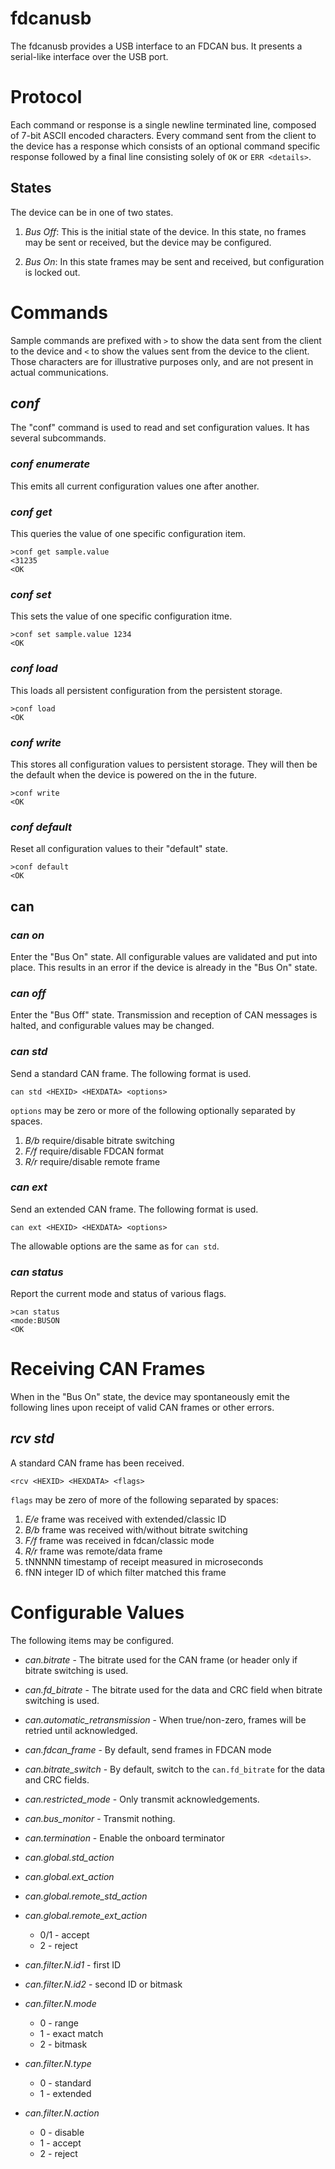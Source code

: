 # fdcanusb #

The fdcanusb provides a USB interface to an FDCAN bus.  It presents a serial-like interface over the USB port.

# Protocol #

Each command or response is a single newline terminated line, composed
of 7-bit ASCII encoded characters.  Every command sent from the client
to the device has a response which consists of an optional command
specific response followed by a final line consisting solely of `OK` or
`ERR <details>`.

## States ##

The device can be in one of two states.

1. *Bus Off*: This is the initial state of the device.  In this state,
no frames may be sent or received, but the device may be configured.

2. *Bus On*: In this state frames may be sent and received, but
configuration is locked out.

# Commands #

Sample commands are prefixed with `>` to show the data sent from the
client to the device and `<` to show the values sent from the device
to the client.  Those characters are for illustrative purposes only,
and are not present in actual communications.

## *conf* ##

The "conf" command is used to read and set configuration values.  It
has several subcommands.

### *conf enumerate* ###

This emits all current configuration values one after another.

### *conf get* ###

This queries the value of one specific configuration item.

```
>conf get sample.value
<31235
<OK
```

### *conf set* ###

This sets the value of one specific configuration itme.

```
>conf set sample.value 1234
<OK
```

### *conf load* ###

This loads all persistent configuration from the persistent storage.

```
>conf load
<OK
```

### *conf write* ###

This stores all configuration values to persistent storage.  They will
then be the default when the device is powered on the in the future.

```
>conf write
<OK
```

### *conf default* ###

Reset all configuration values to their "default" state.

```
>conf default
<OK
```

## can ##

### *can on* ###

Enter the "Bus On" state.  All configurable values are validated and
put into place.  This results in an error if the device is already in
the "Bus On" state.

### *can off* ###

Enter the "Bus Off" state.  Transmission and reception of CAN messages
is halted, and configurable values may be changed.

### *can std* ###

Send a standard CAN frame.  The following format is used.

`can std <HEXID> <HEXDATA> <options>`

`options` may be zero or more of the following optionally separated by
spaces.

1. *B/b* require/disable bitrate switching
2. *F/f* require/disable FDCAN format
3. *R/r* require/disable remote frame


### *can ext* ###

Send an extended CAN frame.  The following format is used.

`can ext <HEXID> <HEXDATA> <options>`

The allowable options are the same as for `can std`.

### *can status* ###

Report the current mode and status of various flags.

```
>can status
<mode:BUSON
<OK
```

# Receiving CAN Frames #

When in the "Bus On" state, the device may spontaneously emit the
following lines upon receipt of valid CAN frames or other errors.

## *rcv std* ##

A standard CAN frame has been received.

```
<rcv <HEXID> <HEXDATA> <flags>
```

`flags` may be zero of more of the following separated by spaces:

1. *E/e* frame was received with extended/classic ID
1. *B/b* frame was received with/without bitrate switching
2. *F/f* frame was received in fdcan/classic mode
3. *R/r* frame was remote/data frame
4. tNNNNN timestamp of receipt measured in microseconds
5. fNN integer ID of which filter matched this frame

# Configurable Values #

The following items may be configured.

* *can.bitrate* - The bitrate used for the CAN frame (or header only
  if bitrate switching is used.
* *can.fd_bitrate* - The bitrate used for the data and CRC field when
  bitrate switching is used.
* *can.automatic_retransmission* - When true/non-zero, frames will be
  retried until acknowledged.
* *can.fdcan_frame* - By default, send frames in FDCAN mode
* *can.bitrate_switch* - By default, switch to the `can.fd_bitrate`
  for the data and CRC fields.
* *can.restricted_mode* - Only transmit acknowledgements.
* *can.bus_monitor* - Transmit nothing.
* *can.termination* - Enable the onboard terminator

* *can.global.std_action*
* *can.global.ext_action*
* *can.global.remote_std_action*
* *can.global.remote_ext_action*
  * 0/1 - accept
  * 2 - reject

* *can.filter.N.id1* - first ID
* *can.filter.N.id2* - second ID or bitmask
* *can.filter.N.mode*
  * 0 - range
  * 1 - exact match
  * 2 - bitmask
* *can.filter.N.type*
  * 0 - standard
  * 1 - extended
* *can.filter.N.action*
  * 0 - disable
  * 1 - accept
  * 2 - reject
